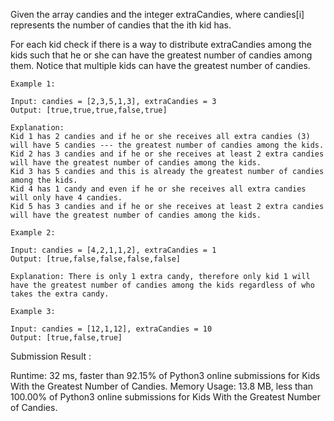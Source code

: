Given the array candies and the integer extraCandies, where candies[i] represents the number of candies that the ith kid has.

For each kid check if there is a way to distribute extraCandies among the kids such that he or she can have the greatest number of candies among them. Notice that multiple kids can have the greatest number of candies.

```
Example 1:

Input: candies = [2,3,5,1,3], extraCandies = 3
Output: [true,true,true,false,true]

Explanation:
Kid 1 has 2 candies and if he or she receives all extra candies (3) will have 5 candies --- the greatest number of candies among the kids.
Kid 2 has 3 candies and if he or she receives at least 2 extra candies will have the greatest number of candies among the kids.
Kid 3 has 5 candies and this is already the greatest number of candies among the kids.
Kid 4 has 1 candy and even if he or she receives all extra candies will only have 4 candies.
Kid 5 has 3 candies and if he or she receives at least 2 extra candies will have the greatest number of candies among the kids.

Example 2:

Input: candies = [4,2,1,1,2], extraCandies = 1
Output: [true,false,false,false,false]

Explanation: There is only 1 extra candy, therefore only kid 1 will have the greatest number of candies among the kids regardless of who takes the extra candy.

Example 3:

Input: candies = [12,1,12], extraCandies = 10
Output: [true,false,true]

```

Submission Result :

Runtime: 32 ms, faster than 92.15% of Python3 online submissions for Kids With the Greatest Number of Candies.
Memory Usage: 13.8 MB, less than 100.00% of Python3 online submissions for Kids With the Greatest Number of Candies.
